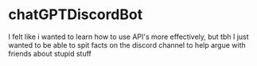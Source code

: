 # chatGPTDiscordBot
I felt like i wanted to learn how to use API's more effectively, but tbh I just wanted to be able to spit facts on the discord channel to help argue with friends about stupid stuff 
